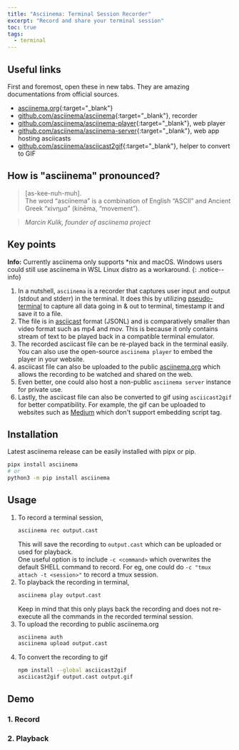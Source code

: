 ```yaml
---
title: "Asciinema: Terminal Session Recorder"
excerpt: "Record and share your terminal session"
toc: true
tags:
  - terminal
---
```


<div id="welcome"></div>
<script src="/assets/js/asciinema/asciinema-player.min.js"></script>
<script>
    AsciinemaPlayer.create("/assets/asciicast/welcome.cast", document.getElementById("welcome"), {
        autoplay: true,
        loop: true
    });
</script>

## Useful links

First and foremost, open these in new tabs. They are amazing documentations from official sources.

- [asciinema.org](https://asciinema.org/){:target="\_blank"}
- [github.com/asciinema/asciinema](https://github.com/asciinema/asciinema/){:target="\_blank"}, recorder
- [github.com/asciinema/asciinema-player](https://github.com/asciinema/asciinema-player/){:target="\_blank"}, web player
- [github.com/asciinema/asciinema-server](https://github.com/asciinema/asciinema-server/){:target="\_blank"}, web app hosting asciicasts
- [github.com/asciinema/asciicast2gif](https://github.com/asciinema/asciicast2gif/){:target="\_blank"}, helper to convert to GIF

## How is "asciinema" pronounced?

> [as-kee-nuh-muh].\
> The word “asciinema” is a combination of English “ASCII” and Ancient Greek “κίνημα” (kínēma, “movement”).

> <cite>Marcin Kulik, founder of asciinema project</cite>

## Key points

**Info:** Currently asciinema only supports \*nix and macOS. Windows users could still use asciinema in WSL Linux distro as a workaround.
{: .notice--info}

1. In a nutshell, `asciinema` is a recorder that captures user input and output (stdout and stderr) in the terminal. It does this by utilizing [pseudo-terminal](http://en.wikipedia.org/wiki/Pseudo_terminal) to capture all data going in & out to terminal, timestamp it and save it to a file.
2. The file is in [asciicast](https://github.com/asciinema/asciinema/blob/master/doc/asciicast-v2.md) format (JSONL) and is comparatively smaller than video format such as mp4 and mov. This is because it only contains stream of text to be played back in a compatible terminal emulator.
3. The recorded asciicast file can be re-played back in the terminal easily. You can also use the open-source `asciinema player` to embed the player in your website.
4. asciicast file can also be uploaded to the public [asciinema.org](https://asciinema.org/) which allows the recording to be watched and shared on the web.
5. Even better, one could also host a non-public `asciinema server` instance for private use.
6. Lastly, the asciicast file can also be converted to gif using `asciicast2gif` for better compatibility. For example, the gif can be uploaded to websites such as [Medium](https://medium.com/) which don't support embedding script tag.

## Installation

Latest asciinema release can be easily installed with pipx or pip.

```bash
pipx install asciinema
# or
python3 -m pip install asciinema
```

## Usage

1. To record a terminal session,
   ```bash
   asciinema rec output.cast
   ```
   This will save the recording to `output.cast` which can be uploaded or used for playback.\
   One useful option is to include `-c <command>` which overwrites the default SHELL command to record. For eg, one could do `-c "tmux attach -t <session>"` to record a tmux session.
2. To playback the recording in terminal,
   ```bash
   asciinema play output.cast
   ```
   Keep in mind that this only plays back the recording and does not re-execute all the commands in the recorded terminal session.
3. To upload the recording to public asciinema.org
   ```bash
   asciinema auth
   asciinema upload output.cast
   ```
4. To convert the recording to gif
   ```bash
   npm install --global asciicast2gif
   asciicast2gif output.cast output.gif
   ```

## Demo

### 1. Record

<div id="demo-record"></div>
<script>
    AsciinemaPlayer.create("/assets/asciicast/demo-record.cast", document.getElementById("demo-record"), {
        speed: 2,
        idleTimeLimit: 1
    });
</script>

### 2. Playback

<div id="demo-playback"></div>
<script>
    AsciinemaPlayer.create("/assets/asciicast/demo-playback.cast", document.getElementById("demo-playback"));
</script>
